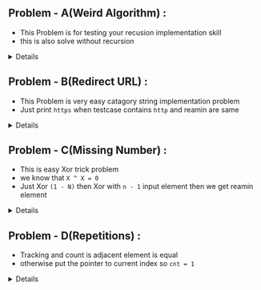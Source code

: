 ## Problem - A(Weird Algorithm) : 
  - This Problem is for testing your recusion implementation skill
  - this is also solve without recursion
  <details> 
    Goal : Recursive Solution
  </details>

## Problem - B(Redirect URL) : 
  - This Problem is very easy catagory string implementation problem
  - Just print `https` when testcase contains `http` and reamin are same
<details>
  Goal : learn and recap some builtin function of string : find(), rbegin(), rend(), substr()
</details>

## Problem - C(Missing Number) : 
  - This is easy Xor trick problem
  - we know that `X ^ X = 0`
  - Just Xor `(1 - N)` then Xor with `n - 1` input element then we get reamin element
<details>
  Goal : Xor trick, Math (sum of `n` natural numbers), maping, hashing
</details>

## Problem - D(Repetitions) : 
  - Tracking and count is adjacent element is equal
  - otherwise put the pointer to current index so `cnt = 1`
<details>
  Goal : Solmple two Pointer Appraoch
<details>

